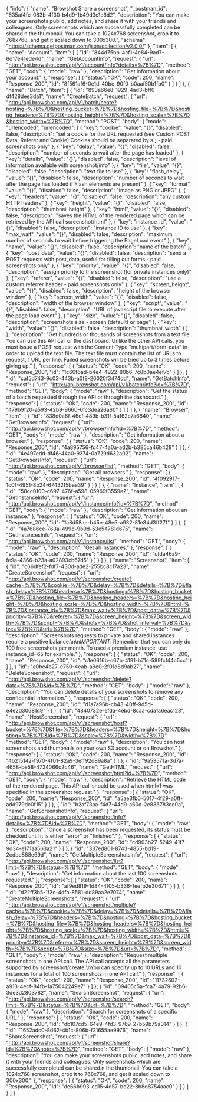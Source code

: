 {
  "info": {
    "name": "Browshot Share a screenshot",
    "_postman_id": "635af4fe-083b-4f30-b4d9-1b49d3c1e6d2",
    "description": "You can make your screenshots public, add notes, and share it with your friends and colleagues. Only screenshots which are successfully completed can be shared.n the thumbnail. You can take a 1024x768 screenshot, crop it to 768x768, and get it scaled down to 300x300.",
    "schema": "https://schema.getpostman.com/json/collection/v2.0.0/"
  },
  "item": [
    {
      "name": "Account",
      "item": [
        {
          "id": "844d75bb-4cf1-4c84-9ad7-6d17e41ede4d",
          "name": "GetAccountInfo",
          "request": {
            "url": "http://api.browshot.com/api/v1/account/info?details=%7B%7D",
            "method": "GET",
            "body": {
              "mode": "raw"
            },
            "description": "Get information about your account."
          },
          "response": [
            {
              "status": "OK",
              "code": 200,
              "name": "Response_200",
              "id": "8f561af6-0e1d-40be-90f0-b0aaf50b1fb0"
            }
          ]
        }
      ]
    },
    {
      "name": "Batch",
      "item": [
        {
          "id": "893a66e8-1929-4ad3-bff0-df428dee3da1",
          "name": "CreateBatch",
          "request": {
            "url": "http://api.browshot.com/api/v1/batch/ceate?hosting=%7B%7D&hosting_bucket=%7B%7D&hosting_file=%7B%7D&hosting_headers=%7B%7D&hosting_height=%7B%7D&hosting_scale=%7B%7D&hosting_width=%7B%7D",
            "method": "POST",
            "body": {
              "mode": "urlencoded",
              "urlencoded": [
                {
                  "key": "cookie",
                  "value": "{}",
                  "disabled": false,
                  "description": "set a cookie for the URL requested (see Custom POST Data, Referer and Cookie) Cookies should be separated by a ; - paid screenshots only"
                },
                {
                  "key": "delay",
                  "value": "{}",
                  "disabled": false,
                  "description": "number of seconds to wait after the page has loaded"
                },
                {
                  "key": "details",
                  "value": "{}",
                  "disabled": false,
                  "description": "level of information available with screenshot/info"
                },
                {
                  "key": "file",
                  "value": "{}",
                  "disabled": false,
                  "description": "text file to use"
                },
                {
                  "key": "flash_delay",
                  "value": "{}",
                  "disabled": false,
                  "description": "number of seconds to wait after the page has loaded if Flash elements are present"
                },
                {
                  "key": "format",
                  "value": "{}",
                  "disabled": false,
                  "description": "image as PNG or JPEG"
                },
                {
                  "key": "headers",
                  "value": "{}",
                  "disabled": false,
                  "description": "any custom HTTP headers"
                },
                {
                  "key": "height",
                  "value": "{}",
                  "disabled": false,
                  "description": "thumbnail height"
                },
                {
                  "key": "html",
                  "value": "{}",
                  "disabled": false,
                  "description": "saves the HTML of the rendered page which can be retrieved by the API call screenshot/html"
                },
                {
                  "key": "instance_id",
                  "value": "{}",
                  "disabled": false,
                  "description": "instance ID to use"
                },
                {
                  "key": "max_wait",
                  "value": "{}",
                  "disabled": false,
                  "description": "maximum number of seconds to wait before triggering the PageLoad event"
                },
                {
                  "key": "name",
                  "value": "{}",
                  "disabled": false,
                  "description": "name of the batch"
                },
                {
                  "key": "post_data",
                  "value": "{}",
                  "disabled": false,
                  "description": "send a POST requests with post_data, useful for filling out forms - paid screenshots only"
                },
                {
                  "key": "priority",
                  "value": "{}",
                  "disabled": false,
                  "description": "assign priority to the screenshot (for private instances only)"
                },
                {
                  "key": "referer",
                  "value": "{}",
                  "disabled": false,
                  "description": "use a custom referrer header - paid screenshots only"
                },
                {
                  "key": "screen_height",
                  "value": "{}",
                  "disabled": false,
                  "description": "height of the browser window"
                },
                {
                  "key": "screen_width",
                  "value": "{}",
                  "disabled": false,
                  "description": "width of the browser window"
                },
                {
                  "key": "script",
                  "value": "{}",
                  "disabled": false,
                  "description": "URL of javascript file to execute after the page load event"
                },
                {
                  "key": "size",
                  "value": "{}",
                  "disabled": false,
                  "description": "screenshots size - screen (default) or page"
                },
                {
                  "key": "width",
                  "value": "{}",
                  "disabled": false,
                  "description": "thumbnail width"
                }
              ]
            },
            "description": "Get hundreds or thousands of screenshots from a text file. You can use this API call or the dashboard. Unlike the other API calls, you must issue a POST request with the Content-Type \"multipart/form-data\" in order to upload the text file. The text file must contain the list of URLs to request, 1 URL per line. Failed screenshots will be tried up to 3 times before giving up."
          },
          "response": [
            {
              "status": "OK",
              "code": 200,
              "name": "Response_200",
              "id": "1c60f6ad-b4e4-4922-80b6-7c8b0ae4ef7c"
            }
          ]
        },
        {
          "id": "caf5d743-9c03-443b-a0f8-26020f3474dd",
          "name": "GetBatchInfo",
          "request": {
            "url": "http://api.browshot.com/api/v1/batch/info?id=%7B%7D",
            "method": "GET",
            "body": {
              "mode": "raw"
            },
            "description": "Get the status of a batch requested through the API or through the dashboard."
          },
          "response": [
            {
              "status": "OK",
              "code": 200,
              "name": "Response_200",
              "id": "479b9f20-a593-42b9-9660-0fc3dea26a60"
            }
          ]
        }
      ]
    },
    {
      "name": "Browser",
      "item": [
        {
          "id": "838d0a6f-46cf-489b-b31f-5a162c7a6840",
          "name": "GetBrowserInfo",
          "request": {
            "url": "http://api.browshot.com/api/v1/browser/info?id=%7B%7D",
            "method": "GET",
            "body": {
              "mode": "raw"
            },
            "description": "Get information about a browser."
          },
          "response": [
            {
              "status": "OK",
              "code": 200,
              "name": "Response_200",
              "id": "4a895756-fd47-4a0a-ad2b-b385ca46b428"
            }
          ]
        },
        {
          "id": "4e497edd-df46-44a0-9374-0a729d632a02",
          "name": "GetBrowsersInfo",
          "request": {
            "url": "http://api.browshot.com/api/v1/browser/list",
            "method": "GET",
            "body": {
              "mode": "raw"
            },
            "description": "Get all browsers."
          },
          "response": [
            {
              "status": "OK",
              "code": 200,
              "name": "Response_200",
              "id": "4f092917-1c01-4951-8b24-67432f5bee39"
            }
          ]
        }
      ]
    },
    {
      "name": "Instance",
      "item": [
        {
          "id": "58cc0100-c697-476f-a598-05969f3559e2",
          "name": "GetInstanceInfo",
          "request": {
            "url": "http://api.browshot.com/api/v1/instance/info?id=%7B%7D",
            "method": "GET",
            "body": {
              "mode": "raw"
            },
            "description": "Get information about an instance."
          },
          "response": [
            {
              "status": "OK",
              "code": 200,
              "name": "Response_200",
              "id": "1a8d58ae-b45e-48e6-a932-81e84d3ff27f"
            }
          ]
        },
        {
          "id": "4a7686ce-763a-499d-9b9d-53e54781d675",
          "name": "GetInstancesInfo",
          "request": {
            "url": "http://api.browshot.com/api/v1/instance/list",
            "method": "GET",
            "body": {
              "mode": "raw"
            },
            "description": "Get all instances."
          },
          "response": [
            {
              "status": "OK",
              "code": 200,
              "name": "Response_200",
              "id": "cfda46a9-fe9a-4366-b23a-a02893cb67d5"
            }
          ]
        }
      ]
    },
    {
      "name": "Screenshot",
      "item": [
        {
          "id": "c66dfef2-fdf7-430d-ade2-255bc8c17a23",
          "name": "CreateScreenshot",
          "request": {
            "url": "http://api.browshot.com/api/v1/screenshot/create?cache=%7B%7D&cookie=%7B%7D&delay=%7B%7D&details=%7B%7D&flash_delay=%7B%7D&headers=%7B%7D&hosting=%7B%7D&hosting_bucket=%7B%7D&hosting_file=%7B%7D&hosting_headers=%7B%7D&hosting_height=%7B%7D&hosting_scale=%7B%7D&hosting_width=%7B%7D&html=%7B%7D&instance_id=%7B%7D&max_wait=%7B%7D&post_data=%7B%7D&priority=%7B%7D&referer=%7B%7D&screen_height=%7B%7D&screen_width=%7B%7D&script=%7B%7D&shots=%7B%7D&shot_interval=%7B%7D&size=%7B%7D&url=%7B%7D",
            "method": "GET",
            "body": {
              "mode": "raw"
            },
            "description": "Screenshots requests to private and shared instances require a positive balance.\n\n*IMPORTANT*: Remember that you can only do 100 free screenshots per month. To used a premium instance, use instance_id=65 for example."
          },
          "response": [
            {
              "status": "OK",
              "code": 200,
              "name": "Response_200",
              "id": "c1e0616b-c67b-4191-b71c-589fcf44c5cc"
            }
          ]
        },
        {
          "id": "e0bc4b27-e750-4eab-a9e0-2f01d8d9ab27",
          "name": "DeleteScreenshot",
          "request": {
            "url": "http://api.browshot.com/api/v1/screenshot/delete?data=%7B%7D&id=%7B%7D",
            "method": "GET",
            "body": {
              "mode": "raw"
            },
            "description": "You can delete details of your screenshots to remove any confidential information."
          },
          "response": [
            {
              "status": "OK",
              "code": 200,
              "name": "Response_200",
              "id": "d1a7a96b-cb43-40ff-9d5d-e4e2d30681d9"
            }
          ]
        },
        {
          "id": "4840732e-efda-4ebd-8caa-cda1a6eac123",
          "name": "HostScreenshot",
          "request": {
            "url": "http://api.browshot.com/api/v1/screenshot/host?bucket=%7B%7D&file=%7B%7D&headers=%7B%7D&height=%7B%7D&hosting=%7B%7D&id=%7B%7D&scale=%7B%7D&width=%7B%7D",
            "method": "GET",
            "body": {
              "mode": "raw"
            },
            "description": "You can host screenshots and thumbnails on your own S3 account or on Browshot."
          },
          "response": [
            {
              "status": "OK",
              "code": 200,
              "name": "Response_200",
              "id": "4b215142-f970-4f01-82a9-3eff92d89a8a"
            }
          ]
        },
        {
          "id": "9a53571a-3d7a-4658-be58-4724066c2c46",
          "name": "GetHTML",
          "request": {
            "url": "http://api.browshot.com/api/v1/screenshot/html?id=%7B%7D",
            "method": "GET",
            "body": {
              "mode": "raw"
            },
            "description": "Retrieve the HTML code of the rendered page. This API call should be used when html=1 was specified in the screenshot request."
          },
          "response": [
            {
              "status": "OK",
              "code": 200,
              "name": "Response_200",
              "id": "a5ae3fb0-5017-4f29-a0ff-add979dc0f15"
            }
          ]
        },
        {
          "id": "b2af73aa-f4d7-44d9-a60d-2e886783cc0a",
          "name": "GetScreenshotInfo",
          "request": {
            "url": "http://api.browshot.com/api/v1/screenshot/info?details=%7B%7D&id=%7B%7D",
            "method": "GET",
            "body": {
              "mode": "raw"
            },
            "description": "Once a screenshot has been requested, its status must be checked until it is either \"error\" or \"finished\"."
          },
          "response": [
            {
              "status": "OK",
              "code": 200,
              "name": "Response_200",
              "id": "cd903b27-5249-41f7-9d34-e171aa563a21"
            }
          ]
        },
        {
          "id": "337ed801-8743-4855-bd19-2cdbe888e69d",
          "name": "GetMultipleScreenshotsInfo",
          "request": {
            "url": "http://api.browshot.com/api/v1/screenshot/list?limit=%7B%7D&status=%7B%7D",
            "method": "GET",
            "body": {
              "mode": "raw"
            },
            "description": "Get information about the last 100 screenshots requested."
          },
          "response": [
            {
              "status": "OK",
              "code": 200,
              "name": "Response_200",
              "id": "af9ed819-1d84-4f05-b336-1eefb2e30671"
            }
          ]
        },
        {
          "id": "d22ff3b5-1f2c-4dfa-8581-dd89aa2e7074",
          "name": "CreateMultipleScreenshots",
          "request": {
            "url": "http://api.browshot.com/api/v1/screenshot/multiple?cache=%7B%7D&cookie=%7B%7D&delay=%7B%7D&details=%7B%7D&flash_delay=%7B%7D&headers=%7B%7D&hosting=%7B%7D&hosting_bucket=%7B%7D&hosting_file=%7B%7D&hosting_headers=%7B%7D&hosting_height=%7B%7D&hosting_scale=%7B%7D&hosting_width=%7B%7D&html=%7B%7D&instance_id=%7B%7D&max_wait=%7B%7D&post_data=%7B%7D&priority=%7B%7D&referer=%7B%7D&screen_height=%7B%7D&screen_width=%7B%7D&script=%7B%7D&size=%7B%7D&url=%7B%7D",
            "method": "GET",
            "body": {
              "mode": "raw"
            },
            "description": "Request multiple screenshots in one API call. The API call accepts all the parameters supported by screenshot/create.\nYou can specify up to 10 URLs and 10 instances for a total of 100 screenshots in one API call."
          },
          "response": [
            {
              "status": "OK",
              "code": 200,
              "name": "Response_200",
              "id": "11732602-a913-4ecf-84fb-1a75042249e7"
            }
          ]
        },
        {
          "id": "09405c5a-fca7-4a79-92b6-3de3d2803782",
          "name": "SearchScreenshot",
          "request": {
            "url": "http://api.browshot.com/api/v1/screenshot/search?limit=%7B%7D&status=%7B%7D&url=%7B%7D",
            "method": "GET",
            "body": {
              "mode": "raw"
            },
            "description": "Search for screenshots of a specific URL."
          },
          "response": [
            {
              "status": "OK",
              "code": 200,
              "name": "Response_200",
              "id": "db107cd5-64e9-4fd3-9769-27b59b79a314"
            }
          ]
        },
        {
          "id": "1652adc0-8d62-4b1c-806b-f21655ae9976",
          "name": "ShareScreenshot",
          "request": {
            "url": "http://api.browshot.com/api/v1/screenshot/share?id=%7B%7D&note=%7B%7D",
            "method": "GET",
            "body": {
              "mode": "raw"
            },
            "description": "You can make your screenshots public, add notes, and share it with your friends and colleagues. Only screenshots which are successfully completed can be shared.n the thumbnail. You can take a 1024x768 screenshot, crop it to 768x768, and get it scaled down to 300x300."
          },
          "response": [
            {
              "status": "OK",
              "code": 200,
              "name": "Response_200",
              "id": "de66b993-cd15-4d57-bd22-8b8d8754aac0"
            }
          ]
        }
      ]
    }
  ]
}